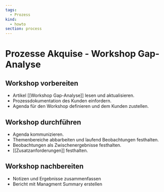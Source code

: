 ```yaml
---
tags:
  - Prozess
kind:
  - howto
section: process
---
```


# Prozesse Akquise - Workshop Gap-Analyse

## Workshop vorbereiten

- Artikel [[Workshop Gap-Analyse]] lesen und aktualisieren.
- Prozessdokumentation des Kunden einfordern.
- Agenda für den Workshop definieren und dem Kunden zustellen.

## Workshop durchführen

- Agenda kommunizieren.
- Themenbereiche abbarbeiten und laufend Beobachtungen festhalten.
- Beobachtungen als Zwischenergebnisse festhalten.
- [[Zusatzanforderungen]] festhalten.

## Workshop nachbereiten

- Notizen und Ergebnisse zusammenfassen
- Bericht mit Managment Summary erstellen
